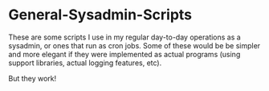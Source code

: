 # General-Sysadmin-Scripts

These are some scripts I use in my regular day-to-day operations as a sysadmin, or ones that run as cron jobs.  Some of these would be be simpler and more elegant if they were implemented as actual programs (using support libraries, actual logging features, etc).

But they work!
